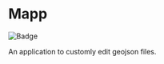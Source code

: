 # Mapp

![Badge](https://github.com/Andr35/mapp/workflows/CI/badge.svg)

An application to customly edit geojson files.
